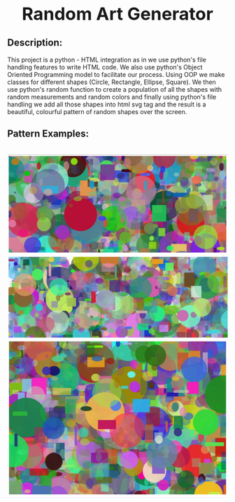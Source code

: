 <div style="text-align: center">
    <h1 style="font-size: 40px">Random Art Generator</h1>
</div>

## Description:

This project is a python - HTML integration as in we use python's file handling features to write HTML code. We also use python's Object Oriented Programming model to facilitate our process. Using OOP we make classes for different shapes (Circle, Rectangle, Ellipse, Square). We then use python's random function to create a population of all the shapes with random measurements and random colors and finally using python's file handling we add all those shapes into html svg tag and the result is a beautiful, colourful pattern of random shapes over the screen.

## Pattern Examples:

<br>

<img src="a431.jpg">

<br>

<img src="a432.jpg">

<br>

<img src="a433.jpg">
